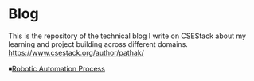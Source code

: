 # Blog
This is the repository of the technical blog I write on CSEStack about my learning and project building across different domains. 
https://www.csestack.org/author/pathak/

◾[Robotic Automation Process](https://www.csestack.org/rpa/)
